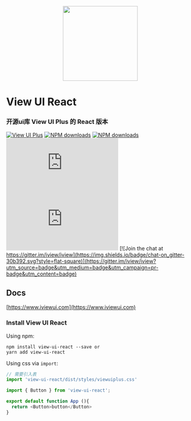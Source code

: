 <p align="center">
    <a href="https://www.iviewui.com">
        <img width="200" src="https://file.iviewui.com/view-ui-logo-new.svg">
    </a>
</p>


<h1>
View UI React
    <h3>开源ui库 View UI Plus 的 React 版本</h3>
</h1>


[![View UI Plus](https://img.shields.io/npm/v/view-ui-plus.svg?style=flat-square)](https://www.npmjs.org/package/view-ui-plus)
[![NPM downloads](http://img.shields.io/npm/dm/view-ui-plus.svg?style=flat-square)](https://npmjs.org/package/view-ui-plus)
[![NPM downloads](https://img.shields.io/npm/dt/view-ui-plus.svg?style=flat-square)](https://npmjs.org/package/view-ui-plus)
![JS gzip size](http://img.badgesize.io/https://unpkg.com/view-ui-plus/dist/viewuiplus.min.js?compression=gzip&label=gzip%20size:%20JS&style=flat-square)
![CSS gzip size](http://img.badgesize.io/https://unpkg.com/view-ui-plus/dist/styles/viewuiplus.css?compression=gzip&label=gzip%20size:%20CSS&style=flat-square)
[![Join the chat at https://gitter.im/iview/iview](https://img.shields.io/badge/chat-on_gitter-30b392.svg?style=flat-square)](https://gitter.im/iview/iview?utm_source=badge&utm_medium=badge&utm_campaign=pr-badge&utm_content=badge)

## Docs

[https://www.iviewui.com](https://www.iviewui.com)


### Install View UI React

Using npm:
```
npm install view-ui-react --save or
yarn add view-ui-react
```

Using css via `import`:

```js
// 需要引入表
import 'view-ui-react/dist/styles/viewuiplus.css'
```

```js
import { Button } from 'view-ui-react';

export default function App (){
  return <Button>button</Button>
}
```
